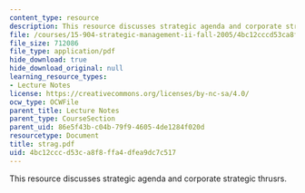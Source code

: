```yaml
---
content_type: resource
description: This resource discusses strategic agenda and corporate strategic thrusrs.
file: /courses/15-904-strategic-management-ii-fall-2005/4bc12cccd53ca8f8ffa4dfea9dc7c517_strag.pdf
file_size: 712086
file_type: application/pdf
hide_download: true
hide_download_original: null
learning_resource_types:
- Lecture Notes
license: https://creativecommons.org/licenses/by-nc-sa/4.0/
ocw_type: OCWFile
parent_title: Lecture Notes
parent_type: CourseSection
parent_uid: 86e5f43b-c04b-79f9-4605-4de1284f020d
resourcetype: Document
title: strag.pdf
uid: 4bc12ccc-d53c-a8f8-ffa4-dfea9dc7c517
---
```

This resource discusses strategic agenda and corporate strategic thrusrs.